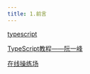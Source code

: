 ```yaml
---
title: 1.前言
---
```


[typescript](https://www.typescriptlang.org/)

[TypeScript教程——阮一峰](https://wangdoc.com/typescript/)

[在线操练场](https://www.typescriptlang.org/play)
